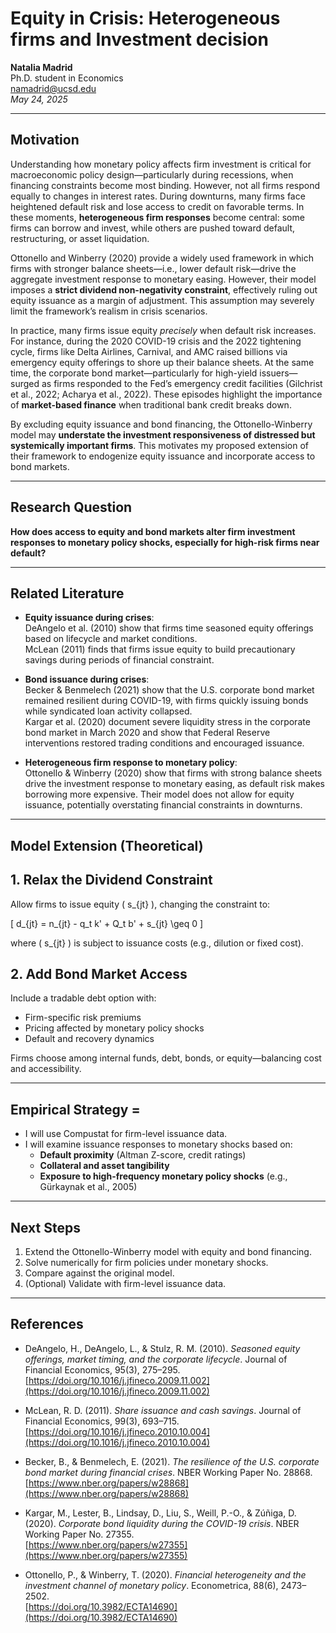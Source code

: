 # Equity in Crisis: Heterogeneous firms and Investment decision
**Natalia Madrid**  
Ph.D. student in Economics  
namadrid@ucsd.edu  
*May 24, 2025*

---
## Motivation

Understanding how monetary policy affects firm investment is critical for macroeconomic policy design—particularly during recessions, when financing constraints become most binding. However, not all firms respond equally to changes in interest rates. During downturns, many firms face heightened default risk and lose access to credit on favorable terms. In these moments, **heterogeneous firm responses** become central: some firms can borrow and invest, while others are pushed toward default, restructuring, or asset liquidation.

Ottonello and Winberry (2020) provide a widely used framework in which firms with stronger balance sheets—i.e., lower default risk—drive the aggregate investment response to monetary easing. However, their model imposes a **strict dividend non-negativity constraint**, effectively ruling out equity issuance as a margin of adjustment. This assumption may severely limit the framework’s realism in crisis scenarios.

In practice, many firms issue equity *precisely* when default risk increases. For instance, during the 2020 COVID-19 crisis and the 2022 tightening cycle, firms like Delta Airlines, Carnival, and AMC raised billions via emergency equity offerings to shore up their balance sheets. At the same time, the corporate bond market—particularly for high-yield issuers—surged as firms responded to the Fed’s emergency credit facilities (Gilchrist et al., 2022; Acharya et al., 2022). These episodes highlight the importance of **market-based finance** when traditional bank credit breaks down.

By excluding equity issuance and bond financing, the Ottonello-Winberry model may **understate the investment responsiveness of distressed but systemically important firms**. This motivates my proposed extension of their framework to endogenize equity issuance and incorporate access to bond markets.

---

## Research Question

**How does access to equity and bond markets alter firm investment responses to monetary policy shocks, especially for high-risk firms near default?**


---

## Related Literature

- **Equity issuance during crises**:  
  DeAngelo et al. (2010) show that firms time seasoned equity offerings based on lifecycle and market conditions.  
  McLean (2011) finds that firms issue equity to build precautionary savings during periods of financial constraint.

- **Bond issuance during crises**:  
  Becker & Benmelech (2021) show that the U.S. corporate bond market remained resilient during COVID-19, with firms quickly issuing bonds while syndicated loan activity collapsed.  
  Kargar et al. (2020) document severe liquidity stress in the corporate bond market in March 2020 and show that Federal Reserve interventions restored trading conditions and encouraged issuance.

- **Heterogeneous firm response to monetary policy**:  
  Ottonello & Winberry (2020) show that firms with strong balance sheets drive the investment response to monetary easing, as default risk makes borrowing more expensive. Their model does not allow for equity issuance, potentially overstating financial constraints in downturns.


---

##  Model Extension (Theoretical)

## 1. Relax the Dividend Constraint

Allow firms to issue equity \( s_{jt} \), changing the constraint to:

\[
d_{jt} = n_{jt} - q_t k' + Q_t b' + s_{jt} \geq 0
\]

where \( s_{jt} \) is subject to issuance costs (e.g., dilution or fixed cost).

## 2. Add Bond Market Access

Include a tradable debt option with:
- Firm-specific risk premiums
- Pricing affected by monetary policy shocks
- Default and recovery dynamics

Firms choose among internal funds, debt, bonds, or equity—balancing cost and accessibility.

---

##  Empirical Strategy =

- I will use Compustat for firm-level issuance data.
- I will examine issuance responses to monetary shocks based on:
  - **Default proximity** (Altman Z-score, credit ratings)
  - **Collateral and asset tangibility**
  - **Exposure to high-frequency monetary policy shocks** (e.g., Gürkaynak et al., 2005)

---

## Next Steps

1. Extend the Ottonello-Winberry model with equity and bond financing.
2. Solve numerically for firm policies under monetary shocks.
3. Compare against the original model.
4. (Optional) Validate with firm-level issuance data.

---

## References

- DeAngelo, H., DeAngelo, L., & Stulz, R. M. (2010). *Seasoned equity offerings, market timing, and the corporate lifecycle*. Journal of Financial Economics, 95(3), 275–295.  
  [https://doi.org/10.1016/j.jfineco.2009.11.002](https://doi.org/10.1016/j.jfineco.2009.11.002)

- McLean, R. D. (2011). *Share issuance and cash savings*. Journal of Financial Economics, 99(3), 693–715.  
  [https://doi.org/10.1016/j.jfineco.2010.10.004](https://doi.org/10.1016/j.jfineco.2010.10.004)

- Becker, B., & Benmelech, E. (2021). *The resilience of the U.S. corporate bond market during financial crises*. NBER Working Paper No. 28868.  
  [https://www.nber.org/papers/w28868](https://www.nber.org/papers/w28868)

- Kargar, M., Lester, B., Lindsay, D., Liu, S., Weill, P.-O., & Zúñiga, D. (2020). *Corporate bond liquidity during the COVID-19 crisis*. NBER Working Paper No. 27355.  
  [https://www.nber.org/papers/w27355](https://www.nber.org/papers/w27355)

- Ottonello, P., & Winberry, T. (2020). *Financial heterogeneity and the investment channel of monetary policy*. Econometrica, 88(6), 2473–2502.  
  [https://doi.org/10.3982/ECTA14690](https://doi.org/10.3982/ECTA14690)


